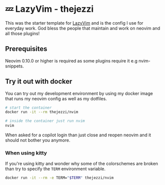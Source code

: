 # 💤 LazyVim - thejezzi

This was the starter template for [LazyVim](https://github.com/LazyVim/LazyVim)
and is the config I use for everyday work. God bless the people that maintain
and work on neovim and all those plugins!

## Prerequisites

Neovim 0.10.0 or higher is required as some plugins require it e.g nvim-snippets.

## Try it out with docker

You can try out my development environment by using my docker image that runs
my neovim config as well as my dotfiles.

```sh
# start the container
docker run -it --rm thejezzi/nvim

# inside the container just run nvim
nvim
```

When asked for a copilot login than just close and reopen neovim and it should
not bother you anymore.

### When using kitty

If you're using kitty and wonder why some of the colorschemes are broken than
try to specify the `TERM` environment variable.

```sh
docker run -it --rm -e TERM="$TERM" thejezzi/nvim
```
